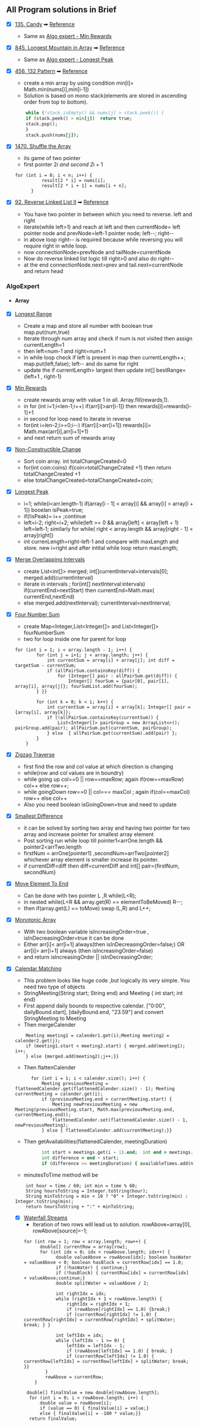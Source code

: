 ## All Program solutions in Brief

- [x] [135. Candy](https://leetcode.com/problems/candy/)
  ➡ [Reference](https://www.algoexpert.io/questions/Min%20Rewards)
    * Same as [Algo expert - Min Rewards](https://www.algoexpert.io/questions/Min%20Rewards)


- [x] [845. Longest Mountain in Array](https://leetcode.com/problems/longest-mountain-in-array/)
  ➡ [Reference](https://www.algoexpert.io/questions/Longest%20Peak)
    * Same as [Algo expert - Longest Peak](https://www.algoexpert.io/questions/Longest%20Peak)

- [x] [456. 132 Pattern](https://leetcode.com/problems/132-pattern/)
  ➡ [Reference](https://leetcode.com/problems/132-pattern/solution/)
    * create a min array by using condition min[i]= Math.min(nums[i],min[i-1])
    * Solution is based on mono stack(elements are stored in ascending order from top to bottom).
  ``` for (int j = nums.length - 1; j >= 0; j--) {
      while (!stack.isEmpty() && nums[j] > stack.peek()) {
      if (stack.peek() > min[j])  return true;
      stack.pop();
      }
      stack.push(nums[j]);


- [x] [1470. Shuffle the Array](https://leetcode.com/problems/shuffle-the-array/)
    * its game of two pointer
    * first pointer 2*i and second 2*i + 1
  ```
  for (int i = 0; i < n; i++) {
            result[2 * i] = nums[i];
            result[2 * i + 1] = nums[i + n];
        }
  ```
  
- [x] [92. Reverse Linked List II](https://leetcode.com/problems/reverse-linked-list-ii/)
  ➡ [Reference](https://www.youtube.com/watch?v=GSJuwQzKSnI)
  * You have two pointer in between which you need to reverse. left and right
  * iterate(while left>1) and reach at left and then currentNode= left pointer node and prevNode=left-1 pointer node; left--; right--
  * in above loop right-- is required because while reversing you will require right in while loop.
  * now connectionNode=prevNode and tailNode=currentNode
  * Now do reverse linked list logic till right>0 and also do right--
  * at the end connectionNode.next=prev and tail.next=currentNode and return head



### AlgoExpert

- #### Array
- [x] [Longest Range](https://www.algoexpert.io/questions/Largest%20Range)
    * Create a map and store all number with boolean true map.put(num,true)
    * Iterate through num array and check if num is not visited then assign currentLength=1
    * then left=num-1 and right=num+1
    * in while loop check if left is present in map then currentLength++; map.put(left,false); left-- and do same for
      right
    * update the if currentLength> largest then update int[] bestRange={left+1 , right-1}

- [x] [Min Rewards](https://www.algoexpert.io/questions/Min%20Rewards)
    * create rewards array with value 1 in all. Array.fill(rewards,1).
    * in for (int i=1;i<len-1;i++) if(arr[i]>arr[i-1]) then rewards[i]=rewards[i-1]+1
    * in second for loop need to iterate in reverse
    * for(int i=len-2;i>=0;i--) if(arr[i]>arr[i+1]) rewards[i]= Math.max(arr[i],arr[i+1]+1)
    * and next return sum of rewards array

- [x] [Non-Constructible Change](https://www.algoexpert.io/questions/Non-Constructible%20Change)
    * Sort coin array. int totalChangeCreated=0
    * for(int coin:coins) if(coin>totalChangeCrated +1) then return totalChangeCreated +1
    * else totalChangeCreated=totalChangeCreated+coin;

- [x] [Longest Peak](https://www.algoexpert.io/questions/Longest%20Peak)
    * i=1; while(i<arr.length-1) if(array[i - 1] < array[i] && array[i] > array[i + 1]) booelan isPeak=true;
    * if(!isPeak)= i++ ;continue
    * left=i-2; right=i+2; while(left >= 0 && array[left] < array[left + 1)   left=left-1; similarly for while( right <
      array.length && array[right - 1] < array[right])
    * int currenLength=right-left-1 and compare with maxLength and store. new i=right and after intital while loop
      return maxLength;

- [x] [Merge Overlapping Intervals](https://www.algoexpert.io/questions/Merge%20Overlapping%20Intervals)
    * create List<int[]> merged; int[]currentInterval=intervals[0]; merged.add(currentInterval)
    * iterate in intervals ; for(int[] nextInterval:intervals) if(currentEnd>nextStart) then currentEnd=Math.max(
      currentEnd,nextEnd)
    * else merged.add(nextInterval); currentInterval=nextInterval;

- [x] [Four Number Sum](https://www.algoexpert.io/questions/Four%20Number%20Sum)
    * create Map<Integer,List<Integer[]> and List<Integer[]> fourNumberSum
    * two for loop inside one for parent for loop
  ```
  for (int i = 1; i < array.length - 1; i++) {
          for (int j = i+1; j < array.length; j++) {
              int currentSum = array[i] + array[j]; int diff = targetSum - currentSum;
              if (allPairSum.containsKey(diff)) {
                  for (Integer[] pair : allPairSum.get(diff)) {
                      Integer[] fourSum = {pair[0], pair[1], array[i], array[j]}; fourSumList.add(fourSum);
          } }}
  
          for (int k = 0; k < i; k++) {
              int currentSum = array[i] + array[k]; Integer[] pair = {array[i], array[k]};
              if (!allPairSum.containsKey(currentSum)) {
                  List<Integer[]> pairGroup = new ArrayList<>(); pairGroup.add(pair); allPairSum.put(currentSum, pairGroup);
              } else  { allPairSum.get(currentSum).add(pair) };
          }
      }

- [x] [Zigzag Traverse](https://www.algoexpert.io/questions/Zigzag%20Traverse)
    * first find the row and col value at which direction is changing
    * while(row and col values are in boundry)
    * while going up col==0 || row==maxRow; again if(row==maxRow) col++ else row++;
    * while goingDown row==0 || col=== maxCol ; again if(col==maxCol) row++ else col++
    * Also you need boolean isGoingDown=true and need to update

- [x] [Smallest Difference](https://www.algoexpert.io/questions/Smallest%20Difference)
    * it can be solved by sorting two array and having two pointer for two array and increase pointer for smallest array
      element
    * Post sorting run while loop till pointer1<arrOne.length && pointer2<arrTwo.length
    * firstNum = arrOne[pointer1]  ,secondNum=arrTwo[pointer2]  whichever array element is smaller increase its pointer.
    * if currentDiff<diff then diff=currentDiff and int[] pair={firstNum, secondNum}

- [x] [Move Element To End](https://www.algoexpert.io/questions/Move%20Element%20To%20End)
    * Can be done with two pointer L ,R while(L<R);
    * in nested while(L<R && array.get(R) == elementToBeMoved) R--;
    * then if(array.get(L) == toMove) swap (L,R) and L++;

- [x] [Monotonic Array](https://www.algoexpert.io/questions/Monotonic%20Array)
    * With two boolean variable isIncreasingOrder=true , isInDecreasingOrder=true it can be done
    * Either arr[i]< arr[i+1] always(then isInDecreasingOrder=false;) OR arr[i]> arr[i+1] always (then
      isIncreasingOrder=false)
    * and return isIncreasingOrder || isInDecreasingOrder;

- [x] [Calendar Matching](https://www.algoexpert.io/questions/Calendar%20Matching)
    * This problem looks like huge code ,but logically its very simple. You need two type of objects
    * StringMeeting(String start; String end) and Meeting { int start; int end}
    * First append daily bounds to respective calendar. ["0:00", dailyBound.start], [dailyBound.end, "23.59"] and
      convert StringMeeting to Meeting
    * Then mergeCalender
  ```while (i < calender1.size() && j < calender2.size()) {
      Meeting meeting1 = calender1.get(i);Meeting meeting2 = calender2.get(j);
      if (meeting1.start < meeting2.start) { merged.add(meeting1); i++;
      } else {merged.add(meeting2);j++;}}
  ```
    * Then flattenCalender
  ```flattenedCalender.add(calender.get(0));
        for (int i = 1; i < calender.size(); i++) {
            Meeting previousMeeting = flattenedCalender.get(flattenedCalender.size() - 1); Meeting currentMeeting = calender.get(i);
            if (previousMeeting.end > currentMeeting.start) {
                Meeting newPreviousMeeting = new Meeting(previousMeeting.start, Math.max(previousMeeting.end, currentMeeting.end));
                flattenedCalender.set(flattenedCalender.size() - 1, newPreviousMeeting);
            } else { flattenedCalender.add(currentMeeting);}}
  ```
    * Then getAvailabilities(flattenedCalender, meetingDuration)
  ```for (int i = 1; i < meetings.size(); i++) {
            int start = meetings.get(i - 1).end;  int end = meetings.get(i).start;
            int difference = end - start;
            if (difference >= meetingDuration) { availableTimes.add(new StringMeeting(minutesToTime(start), minutesToTime(end)));}} 
  ```
    * minutesToTime method will be
  ```
      int hour = time / 60; int min = time % 60;
      String hoursToString = Integer.toString(hour);
      String minToString = min < 10 ? "0" + Integer.toString(min) : Integer.toString(min);
      return hoursToString + ":" + minToString;
  ```
    - [x] [Waterfall Streams](https://www.algoexpert.io/questions/Waterfall%20Streams)
        * Iteration of two rows will lead us to solution. rowAbove=array[0], rowAbove[source]=-1;
      ```
      for (int row = 1; row < array.length; row++) {
            double[] currentRow = array[row];
            for (int idx = 0; idx < rowAbove.length; idx++) {
                  double valueAbove = rowAbove[idx]; boolean hasWater = valueAbove < 0; boolean hasBlock = currentRow[idx] == 1.0;
                  if (!hasWater) { continue;}
                  if (!hasBlock) { currentRow[idx] = currentRow[idx] + valueAbove;continue;}
                  double splitWater = valueAbove / 2;

                  int rightIdx = idx;
                  while (rightIdx + 1 < rowAbove.length) {
                      rightIdx = rightIdx + 1;
                      if (rowAbove[rightIdx] == 1.0) {break;}
                      if (currentRow[rightIdx] != 1.0) { currentRow[rightIdx] = currentRow[rightIdx] + splitWater; break; } }
  
                  int leftIdx = idx;
                  while (leftIdx - 1 >= 0) {
                      leftIdx = leftIdx - 1;
                      if (rowAbove[leftIdx] == 1.0) { break; }
                      if (currentRow[leftIdx] != 1.0) { currentRow[leftIdx] = currentRow[leftIdx] + splitWater; break; }}
              }
              rowAbove = currentRow;
          }
          
       double[] finalValue = new double[rowAbove.length];
        for (int i = 0; i < rowAbove.length; i++) {
            double value = rowAbove[i];
            if (value == 0) { finalValue[i] = value;} 
            else { finalValue[i] = -100 * value;}}
        return finalValue;

```  

  
